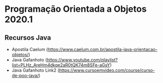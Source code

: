 # Programação Orientada a Objetos 2020.1

## Recursos Java

* Apostila Caelum (https://www.caelum.com.br/apostila-java-orientacao-objetos/)
* Java Gafanhoto (https://www.youtube.com/playlist?list=PLHz_AreHm4dkqe2aR0tQK74m8SFe-aGsY)
* Java Gafanhoto Link2 (https://www.cursoemvideo.com/course/curso-de-poo-java/)

